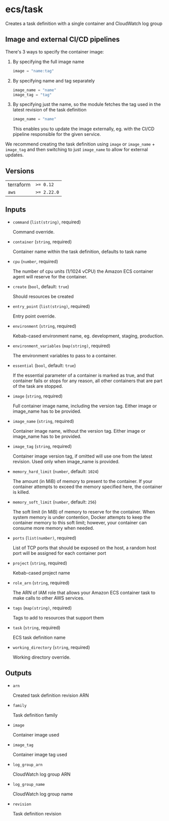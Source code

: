 # ecs/task

Creates a task definition with a single container and CloudWatch log group

## Image and external CI/CD pipelines

There's 3 ways to specify the container image:
1. By specifying the full image name

    ```terraform
    image = "name:tag"
    ```

2. By specifying name and tag separately

    ```terraform
    image_name = "name"
    image_tag = "tag"
    ```

3. By specifying just the name, so the module fetches the tag used in the latest revision of the task definition

    ```terraform
    image_name = "name"
    ```

    This enables you to update the image externally, eg. with the CI/CD pipeline responsible for the given service.

We recommend creating the task definition using `image` or `image_name` + `image_tag` and then switching to just `image_name` to allow for external updates.

<!-- bin/docs -->

## Versions

| | |
|-|-|
| terraform | `>= 0.12` |
| `aws` | `>= 2.22.0` |

## Inputs

* `command` (`list(string)`, required)

    Command override.

* `container` (`string`, required)

    Container name within the task definition, defaults to task name

* `cpu` (`number`, required)

    The number of cpu units (1/1024 vCPU) the Amazon ECS container agent will reserve for the container.

* `create` (`bool`, default: `true`)

    Should resources be created

* `entry_point` (`list(string)`, required)

    Entry point override.

* `environment` (`string`, required)

    Kebab-cased environment name, eg. development, staging, production.

* `environment_variables` (`map(string)`, required)

    The environment variables to pass to a container.

* `essential` (`bool`, default: `true`)

    If the essential parameter of a container is marked as true, and that container fails or stops for any reason, all other containers that are part of the task are stopped.

* `image` (`string`, required)

    Full container image name, including the version tag. Either image or image_name has to be provided.

* `image_name` (`string`, required)

    Container image name, without the version tag. Either image or image_name has to be provided.

* `image_tag` (`string`, required)

    Container image version tag, if omitted will use one from the latest revision. Used only when image_name is provided.

* `memory_hard_limit` (`number`, default: `1024`)

    The amount (in MiB) of memory to present to the container. If your container attempts to exceed the memory specified here, the container is killed.

* `memory_soft_limit` (`number`, default: `256`)

    The soft limit (in MiB) of memory to reserve for the container. When system memory is under contention, Docker attempts to keep the container memory to this soft limit; however, your container can consume more memory when needed.

* `ports` (`list(number)`, required)

    List of TCP ports that should be exposed on the host, a random host port will be assigned for each container port

* `project` (`string`, required)

    Kebab-cased project name

* `role_arn` (`string`, required)

    The ARN of IAM role that allows your Amazon ECS container task to make calls to other AWS services.

* `tags` (`map(string)`, required)

    Tags to add to resources that support them

* `task` (`string`, required)

    ECS task definition name

* `working_directory` (`string`, required)

    Working directory override.



## Outputs

* `arn`

    Created task definition revision ARN

* `family`

    Task definition family

* `image`

    Container image used

* `image_tag`

    Container image tag used

* `log_group_arn`

    CloudWatch log group ARN

* `log_group_name`

    CloudWatch log group name

* `revision`

    Task definition revision
